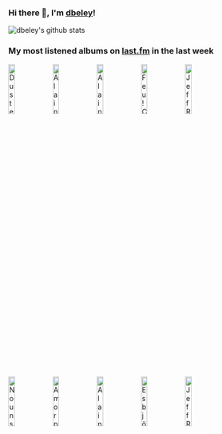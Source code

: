 ### Hi there 👋, I'm [dbeley](https://dbeley.ovh/en)!

![dbeley's github stats](https://github-readme-stats.vercel.app/api?username=dbeley)

### My most listened albums on [last.fm](https://www.last.fm/user/d_beley) in the last week

[<img src='https://lastfm.freetls.fastly.net/i/u/300x300/9784060f3c1518a1528e77dea2d2a888.jpg' width='16%' height='16%' alt='Duster - Capsule Losing Contact'>](https://www.last.fm/music/duster/capsule%2blosing%2bcontact)&nbsp;
[<img src='https://lastfm.freetls.fastly.net/i/u/300x300/cefac95dd25efe6e03834aea24b4d0d4.jpg' width='16%' height='16%' alt='Alain Bashung - LImprudence'>](https://www.last.fm/music/alain%2bbashung/l%2527imprudence)&nbsp;
[<img src='https://lastfm.freetls.fastly.net/i/u/300x300/92d090fd37cb4710939f6909397c844e.png' width='16%' height='16%' alt='Alain Bashung - Fantaisie Militaire'>](https://www.last.fm/music/alain%2bbashung/fantaisie%2bmilitaire)&nbsp;
[<img src='https://lastfm.freetls.fastly.net/i/u/300x300/13d37a2583629bfb34db288d26d0ee4d.jpg' width='16%' height='16%' alt='Feu! Chatterton - Palais dargile'>](https://www.last.fm/music/feu%2521%2bchatterton/palais%2bd%2527argile)&nbsp;
[<img src='https://lastfm.freetls.fastly.net/i/u/300x300/7539e6684f56204908abd43f673ab13b.jpg' width='16%' height='16%' alt='Jeff Rosenstock - NO DREAM'>](https://www.last.fm/music/jeff%2brosenstock/no%2bdream)&nbsp;
<br>
[<img src='https://lastfm.freetls.fastly.net/i/u/300x300/23a87e33698ddfae1d504d60d4602d71.jpg' width='16%' height='16%' alt='Nouns - WHILE OF UNSOUND MIND'>](https://www.last.fm/music/nouns/while%2bof%2bunsound%2bmind)&nbsp;
[<img src='https://lastfm.freetls.fastly.net/i/u/300x300/bb97634d5dcb44bf80367cf4e2deb676.png' width='16%' height='16%' alt='Amorphis - Skyforger'>](https://www.last.fm/music/amorphis/skyforger)&nbsp;
[<img src='https://lastfm.freetls.fastly.net/i/u/300x300/59a6df63634f43db9930fc947ed5ae04.jpg' width='16%' height='16%' alt='Alain Bashung - Bleu Pétrole'>](https://www.last.fm/music/alain%2bbashung/bleu%2bp%25c3%25a9trole)&nbsp;
[<img src='https://lastfm.freetls.fastly.net/i/u/300x300/9b19605ed5724ddf96f1dbea92fa8ded.png' width='16%' height='16%' alt='Esbjörn Svensson Trio - Tuesday Wonderland'>](https://www.last.fm/music/esbj%25c3%25b6rn%2bsvensson%2btrio/tuesday%2bwonderland)&nbsp;
[<img src='https://lastfm.freetls.fastly.net/i/u/300x300/749c955a525f308297f71eafb58c2d71.jpg' width='16%' height='16%' alt='Jeff Rosenstock - HELLMODE'>](https://www.last.fm/music/jeff%2brosenstock/hellmode)&nbsp;
<br>
